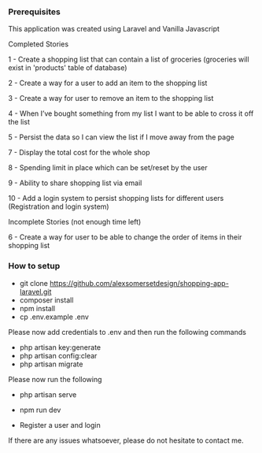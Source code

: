 <h3>Prerequisites</h3>

This application was created using Laravel and Vanilla Javascript


Completed Stories

1 - Create a shopping list that can contain a list of groceries (groceries will exist in 'products' table of database)

2 - Create a way for a user to add an item to the shopping list

3 - Create a way for user to remove an item to the shopping list

4 - When I’ve bought something from my list I want to be able to cross it off the list

5 - Persist the data so I can view the list if I move away from the page

7 - Display the total cost for the whole shop

8 - Spending limit in place which can be set/reset by the user

9 - Ability to share shopping list via email

10 - Add a login system to persist shopping lists for different users (Registration and login system)


Incomplete Stories (not enough time left)

6 - Create a way for user to be able to change the order of items in their shopping list



<h3>How to setup</h3>

- git clone https://github.com/alexsomersetdesign/shopping-app-laravel.git
- composer install
- npm install
- cp .env.example .env

Please now add credentials to .env and then run the following commands

- php artisan key:generate
- php artisan config:clear
- php artisan migrate

Please now run the following

- php artisan serve
- npm run dev





- Register a user and login

If there are any issues whatsoever, please do not hesitate to contact me.

  

